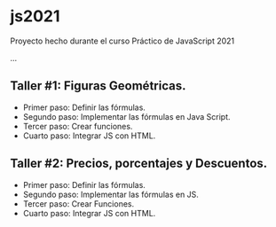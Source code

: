 # js2021
Proyecto hecho durante el curso Práctico de JavaScript 2021

...

## Taller #1: Figuras Geométricas.

- Primer paso: Definir las fórmulas.
- Segundo paso: Implementar las fórmulas en Java Script.
- Tercer paso: Crear funciones.
- Cuarto paso: Integrar JS con HTML.

## Taller #2: Precios, porcentajes y Descuentos.

- Primer paso: Definir las fórmulas.
- Segundo paso: Implementar las fórmulas en JS.
- Tercer paso: Crear Funciones.
- Cuarto paso: Integrar JS con HTML.
